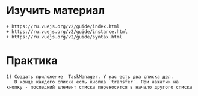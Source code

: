 ﻿# Изучить материал
    + https://ru.vuejs.org/v2/guide/index.html
    + https://ru.vuejs.org/v2/guide/instance.html
    + https://ru.vuejs.org/v2/guide/syntax.html
    
# Практика
    1) Создать приложение  TaskManager. У нас есть два списка дел. 
       В конце каждого списка есть кнопка `transfer`. При нажатии на кнопку - последний єлемент списка переносится в начало другого списка



    